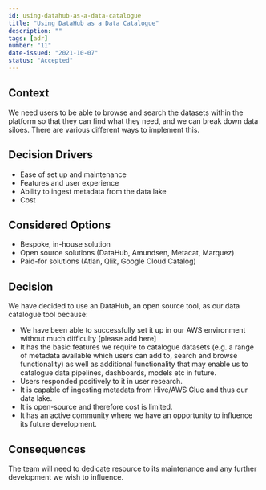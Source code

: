 ```yaml
---
id: using-datahub-as-a-data-catalogue
title: "Using DataHub as a Data Catalogue"
description: ""
tags: [adr]
number: "11"
date-issued: "2021-10-07"
status: "Accepted"
---
```


## Context

We need users to be able to browse and search the datasets within the platform so that they can find what they need, and we can break down data siloes. There are various different ways to implement this.

## Decision Drivers

- Ease of set up and maintenance
- Features and user experience
- Ability to ingest metadata from the data lake
- Cost

## Considered Options

- Bespoke, in-house solution
- Open source solutions (DataHub, Amundsen, Metacat, Marquez)
- Paid-for solutions (Atlan, Qlik, Google Cloud Catalog)

## Decision

We have decided to use an DataHub, an open source tool, as our data catalogue tool because:

- We have been able to successfully set it up in our AWS environment without much difficulty [please add here]
- It has the basic features we require to catalogue datasets (e.g. a range of metadata available which users can add to, search and browse functionality) as well as additional functionality that may enable us to catalogue data pipelines, dashboards, models etc in future.
- Users responded positively to it in user research.
- It is capable of ingesting metadata from Hive/AWS Glue and thus our data lake.
- It is open-source and therefore cost is limited.
- It has an active community where we have an opportunity to influence its future development.

## Consequences

The team will need to dedicate resource to its maintenance and any further development we wish to influence.
